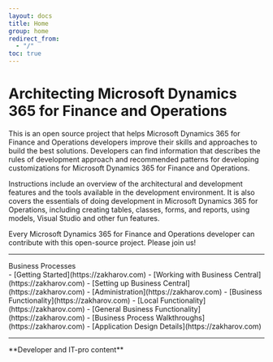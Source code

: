 ```yaml
---
layout: docs
title: Home
group: home
redirect_from:
  - "/"
toc: true
---
```


# Architecting Microsoft Dynamics 365 for Finance and Operations

This is an open source project that helps Microsoft Dynamics 365 for Finance and Operations developers improve their skills and approaches to build the best solutions. Developers can find information that describes the rules of development approach and recommended patterns for developing customizations for Microsoft Dynamics 365 for Finance and Operations.

Instructions include an overview of the architectural and development features and the tools available in the development environment. It is also covers the essentials of doing development in Microsoft Dynamics 365 for Operations, including creating tables, classes, forms, and reports, using models, Visual Studio and other fun features.

Every Microsoft Dynamics 365 for Finance and Operations developer can contribute with this open-source project. Please join us!

---

<div class="row">
<div class="col-6 font-weight-bold">
	Business Processes
</div>
<div class="col-6">
- [Getting Started](https://zakharov.com)
- [Working with Business Central](https://zakharov.com)
- [Setting up Business Central](https://zakharov.com)
- [Administration](https://zakharov.com)
- [Business Functionality](https://zakharov.com)
- [Local Functionality](https://zakharov.com)
- [General Business Functionality](https://zakharov.com)
- [Business Process Walkthroughs](https://zakharov.com)
- [Application Design Details](https://zakharov.com)
</div>
</div>

---

<div class="row">
<div class="col-6 font-weight-bold">
	**Developer and IT-pro content**
</div>
</div>